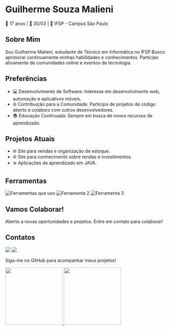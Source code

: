 # Guilherme Souza Malieni

🎂 17 anos | 📅 30/03 | 🏫 IFSP - Campus São Paulo

## Sobre Mim
Sou Guilherme Malieni, estudante de Técnico em Informática no IFSP.Busco aprimorar continuamente minhas habilidades e conhecimentos. Participo ativamente de comunidades online e eventos de tecnologia.

## Preferências

- 💻 Desenvolvimento de Software: Interesse em desenvolvimento web, automação e aplicativos móveis.
- 🌐 Contribuição para a Comunidade: Participo de projetos de código aberto e colaboro com outros desenvolvedores.
- 📚 Educação Continuada: Sempre em busca de novos recursos de aprendizado.

## Projetos Atuais

- 🌐 Site para vendas e organização de estoque.
- 🌐 Site para conhecimento sobre rendas e investimentos.
- ☕ Aplicações de aprendizado em JAVA.

## Ferramentas

![Ferramentas que uso](https://github.com/Malieni/Malieni/assets/137828338/62cd89a8-f0c4-4e34-9669-20a5f333bdcc)
![Ferramenta 2](https://github.com/Malieni/Malieni/assets/137828338/c22d20d3-dbfa-4475-931f-2e058520e124)
![Ferramenta 3](https://github.com/Malieni/Malieni/assets/137828338/e30c0e35-0fa1-4425-be26-0268dabe9040)

## Vamos Colaborar!

Aberto a novas oportunidades e projetos. Entre em contato para colaborar!

## Contatos

<div>
<a href="https://instagram.com/gui.souza_s2" target="_blank"><img src="https://img.shields.io/badge/-Instagram-%23E4405F?style=for-the-badge&logo=instagram&logoColor=white"></a>
<a href="mailto:contato@Guilherme Souza Malieni"><img src="https://img.shields.io/badge/Gmail-D14836?style=for-the-badge&logo=gmail&logoColor=white"></a>
</div>

Siga-me no GitHub para acompanhar meus projetos!

<div>
<a href="https://github.com/Malieni">
<img height="180em" src="https://github-readme-stats.vercel.app/api/top-langs/?username=Malieni&layout=compact&langs_count=7&theme=dracula"/>
<img height="180em" src="https://github-readme-stats.vercel.app/api?username=Malieni&show_icons=true&theme=dracula&include_all_commits=true&count_private=true"/>
</div>
